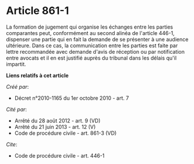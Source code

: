 # Article 861-1

La formation de jugement qui organise les échanges entre les parties comparantes peut, conformément au second alinéa de
l'article 446-1, dispenser une partie qui en fait la demande de se présenter à une audience ultérieure. Dans ce cas, la
communication entre les parties est faite par lettre recommandée avec demande d'avis de réception ou par notification entre
avocats et il en est justifié auprès du tribunal dans les délais qu'il impartit.

**Liens relatifs à cet article**

_Créé par_:

  - Décret n°2010-1165 du 1er octobre 2010 - art. 7

_Cité par_:

  - Arrêté du 28 août 2012 - art. 9 (VD)
  - Arrêté du 21 juin 2013 - art. 12 (V)
  - Code de procédure civile - art. 861-3 (VD)

_Cite_:

  - Code de procédure civile - art. 446-1
